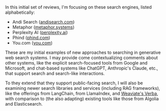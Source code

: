 ---
---

In this initial set of reviews, I'm focusing on these search engines, listed alphabetically:

<ul>
<li>Andi Search (<a href="https://andisearch.com/">andisearch.com</a>)</li>
<li>Metaphor (<a href="https://metaphor.systems/">metaphor.systems</a>)</li>
<li>Perplexity AI (<a href="https://www.perplexity.ai/">perplexity.ai</a>)</li>
<li>Phind (<a href="https://www.phind.com/">phind.com</a>)</li>
<li>You.com (<a href="https://you.com/">you.com</a>)</li>
</ul>

These are my initial examples of new approaches to searching in generative web search systems. I may provide come contextualizing comments about other systems, like the explicit search-focused tools from Google and Microsoft, and chat-based systems like ChatGPT, Anthropic's Claude, etc., that support search and search-like interactions.

To they extend that they support public-facing search, I will also be examining newer search libraries and services (including RAG frameworks), like the offerings from LangChain, from LlamaIndex, and [Weaviate's Verba](https://verba.weaviate.io/), with comparison to (the also adapting) existing tools like those from Algolia and Elasticsearch.

